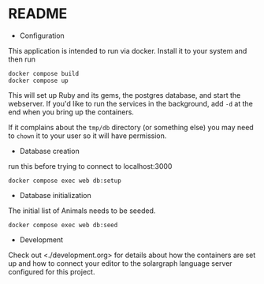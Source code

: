 # README

* Configuration

This application is intended to run via docker. Install it to your system and then run

```
docker compose build
docker compose up
```

This will set up Ruby and its gems, the postgres database, and start the
webserver. If you'd like to run the services in the background, add `-d`
at the end when you bring up the containers.

If it complains about the `tmp/db` directory (or something else) you may
need to `chown` it to your user so it will have permission.

* Database creation

run this before trying to connect to localhost:3000

```
docker compose exec web db:setup
```

* Database initialization

The initial list of Animals needs to be seeded.

```
docker compose exec web db:seed
```

* Development

Check out <./development.org> for details about how the containers are
set up and how to connect your editor to the solargraph language server
configured for this project.
